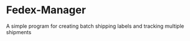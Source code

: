 # Fedex-Manager
A simple program for creating batch shipping labels and tracking multiple shipments

